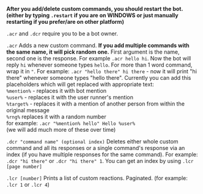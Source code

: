 **After you add/delete custom commands, you should restart the bot. (either by typing `.restart` if you are on WINDOWS or just manually restarting if you prefer/are on other platform)**

`.acr` and `.dcr` require you to be a bot owner.

`.acr`
Adds a new custom command. **If you add multiple commands with the same name, it will pick random one.** First argument is the name, second one is the response. For example `.acr hello hi`. Now the bot will reply `hi` whenever someone types `hello`. For more than 1 word command, wrap it in `"`.
For example: `.acr "hello there" hi there` - now it will print "hi there" whenever someone types "hello there". Currently you can add this placeholders which will get replaced with appropriate text:  
`%mention%` - replaces it with bot mention  
`%user%` - replaces it with the user runner's mention  
`%target%` - replaces it with a mention of another person from within the original message  
`%rng%` replaces it with a random number  
for example: `.acr "%mention% hello" Hello %user%`  
(we will add much more of these over time)


`.dcr "command name" (optional index)`
Deletes either whole custom command and all its responses or a single command's response via an index (if you have multiple responses for the same command).
For example: `.dcr "hi there"` or `.dcr "hi there" 1`. You can get an index by using `.lcr [page number]`

`.lcr [number]` 
Prints a list of custom reactions. Paginated. (for example: `.lcr 1` or `.lcr 4`)